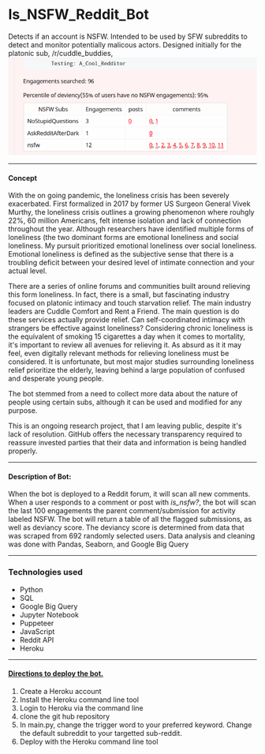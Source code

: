# Is_NSFW_Reddit_Bot

Detects if an account is NSFW. Intended to be used by SFW subreddits to detect and monitor potentially malicous actors. Designed initially for the platonic sub, /r/cuddle_buddies, 
<img src = "Readme-assets/demo.png" />

<hr />
<h4>Concept</h4>
<p>
	With the on going pandemic, the loneliness crisis has been severely exacerbated. First formalized in 2017 by former US Surgeon General Vivek Murthy, the loneliness crisis outlines a growing phenomenon where rouhgly 22%, 60 million Americans, felt intense isolation and lack of connection throughout the year. Although researchers have identified multiple forms of loneliness (the two dominant forms are emotional loneliness and social loneliness. My pursuit prioritized emotional loneliness over social loneliness. Emotional loneliness is defined as the subjective sense that there is a troubling deficit between your desired level of intimate connection and your actual level. 
</p>
<p>
	There are a series of online forums and communities built around relieving this form loneliness. In fact, there is a small, but fascinating industry focused on platonic intimacy and touch starvation relief. The main industry leaders are Cuddle Comfort and Rent a Friend. The main question is do these services actually provide relief. Can self-coordinated intimacy with strangers be effective against loneliness? Considering chronic loneliness is the equivalent of smoking 15 cigarettes a day when it comes to mortality, it's important to review all avenues for relieving it. As absurd as it it may feel, even digitally relevant methods for relieving loneliness must be considered. It is unfortunate, but most major studies surrounding loneliness relief prioritize the elderly, leaving behind a large population of confused and desperate young people. 
</p>
<p>
	The bot stemmed from a need to collect more data about the nature of people using certain subs, although it can be used and modified for any purpose. 
</p>

<p>
	This is an ongoing research project, that I am leaving public, despite it's lack of resolution. GitHub offers the necessary transparency required to reassure invested parties that their data and information is being handled properly.
</p>

<hr />
<h4>Description of Bot:</h4>
<p>When the bot is deployed to a Reddit forum, it will scan all new comments. When a user responds to a comment or post with <em>is_nsfw?</em>, the bot will scan the last 100 engagements the parent comment/submission for activity labeled NSFW. The bot will return a table of all the flagged submissions, as well as deviancy score. The deviancy score is determined from data that was scraped from 692 randomly selected users. Data analysis and cleaning was done with Pandas, Seaborn, and Google Big Query</p>

<hr />
<h3>Technologies used</h3>
<ul>
    <li>
        Python
    </li>
    <li>
        SQL
    </li>
    <li>
        Google Big Query
    </li>
    <li>
        Jupyter Notebook
    </li>
    <li>
        Puppeteer
    </li>
    <li>
        JavaScript
    </li>
    <li>
        Reddit API
    </li>
    <li>
        Heroku
    </li>
</ul>
<hr />
<h4><a href = "https://medium.com/@bbrenng1/create-your-first-reddit-bot-with-python-and-heroku-e75d7af3026f">Directions to deploy the bot.</a></h4>
<ol>
	<li>
		Create a Heroku account
	</li>
	<li>
		Install the Heroku command line tool
	</li>
	<li>
		Login to Heroku via the command line
	</li>
	<li>
		clone the git hub repository
	</li>
	<li>
		In main.py, change the trigger word to your preferred keyword. Change the default subreddit to your targetted sub-reddit.
	</li>
	<li>
		Deploy with the Heroku command line tool
	</li>
</ol>
